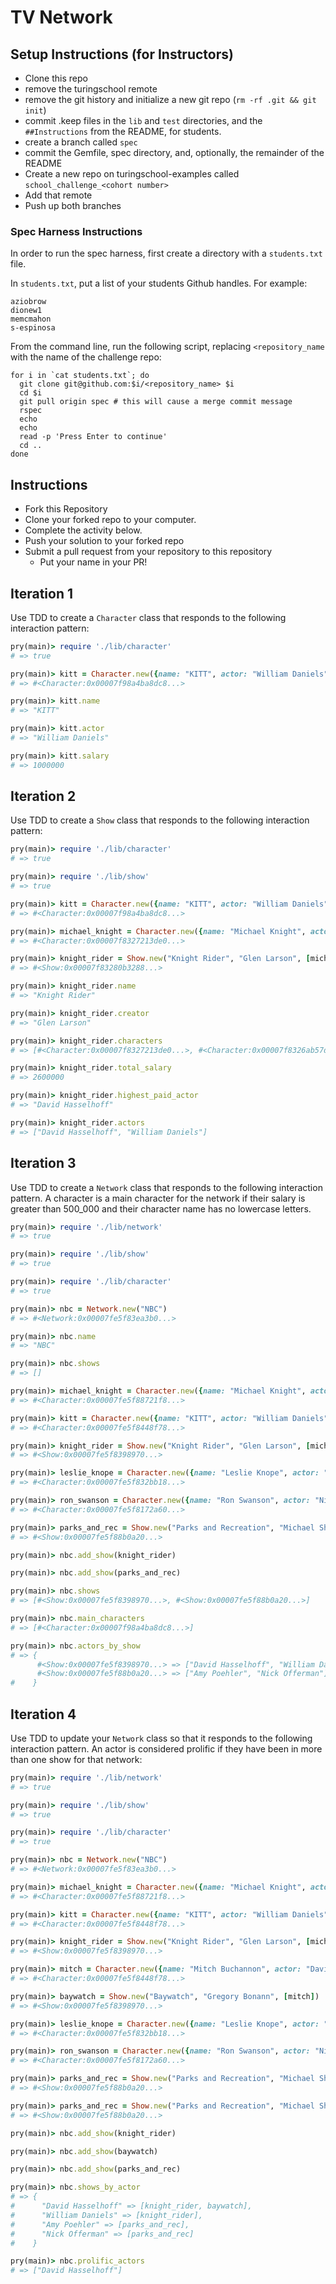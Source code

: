 # TV Network

## Setup Instructions (for Instructors)

* Clone this repo
* remove the turingschool remote
* remove the git history and initialize a new git repo (`rm -rf .git && git init`)
* commit .keep files in the `lib` and `test` directories, and the `##Instructions` from the README, for students.
* create a branch called `spec`
* commit the Gemfile, spec directory, and, optionally, the remainder of the README
* Create a new repo on turingschool-examples called `school_challenge_<cohort number>`
* Add that remote
* Push up both branches


### Spec Harness Instructions

In order to run the spec harness, first create a directory with a `students.txt` file.

In `students.txt`, put a list of your students Github handles.  For example:

```
aziobrow
dionew1
memcmahon
s-espinosa
```

From the command line, run the following script, replacing `<repository_name` with the name of the challenge repo:

```
for i in `cat students.txt`; do
  git clone git@github.com:$i/<repository_name> $i
  cd $i
  git pull origin spec # this will cause a merge commit message
  rspec
  echo
  echo
  read -p 'Press Enter to continue'
  cd ..
done
```

## Instructions

* Fork this Repository
* Clone your forked repo to your computer.
* Complete the activity below.
* Push your solution to your forked repo
* Submit a pull request from your repository to this repository
  * Put your name in your PR!

## Iteration 1

Use TDD to create a `Character` class that responds to the following interaction pattern:

```ruby
pry(main)> require './lib/character'
# => true

pry(main)> kitt = Character.new({name: "KITT", actor: "William Daniels", salary: 1_000_000})    
# => #<Character:0x00007f98a4ba8dc8...>

pry(main)> kitt.name
# => "KITT"

pry(main)> kitt.actor
# => "William Daniels"

pry(main)> kitt.salary
# => 1000000
```

## Iteration 2

Use TDD to create a `Show` class that responds to the following interaction pattern:

```ruby
pry(main)> require './lib/character'
# => true

pry(main)> require './lib/show'
# => true

pry(main)> kitt = Character.new({name: "KITT", actor: "William Daniels", salary: 1_000_000})    
# => #<Character:0x00007f98a4ba8dc8...>

pry(main)> michael_knight = Character.new({name: "Michael Knight", actor: "David Hasselhoff", salary: 1_600_000})
# => #<Character:0x00007f8327213de0...>

pry(main)> knight_rider = Show.new("Knight Rider", "Glen Larson", [michael_knight, kitt])    
# => #<Show:0x00007f83280b3288...>

pry(main)> knight_rider.name
# => "Knight Rider"

pry(main)> knight_rider.creator
# => "Glen Larson"

pry(main)> knight_rider.characters
# => [#<Character:0x00007f8327213de0...>, #<Character:0x00007f8326ab57d8...>]

pry(main)> knight_rider.total_salary
# => 2600000

pry(main)> knight_rider.highest_paid_actor
# => "David Hasselhoff"

pry(main)> knight_rider.actors
# => ["David Hasselhoff", "William Daniels"]


```

## Iteration 3

Use TDD to create a `Network` class that responds to the following interaction pattern. A character is a main character for the network if their salary is greater than 500_000 and their character name has no lowercase letters.

```ruby
pry(main)> require './lib/network'
# => true

pry(main)> require './lib/show'
# => true

pry(main)> require './lib/character'
# => true

pry(main)> nbc = Network.new("NBC")    
# => #<Network:0x00007fe5f83ea3b0...>

pry(main)> nbc.name
# => "NBC"

pry(main)> nbc.shows
# => []

pry(main)> michael_knight = Character.new({name: "Michael Knight", actor: "David Hasselhoff", salary: 1_600_000})    
# => #<Character:0x00007fe5f88721f8...>

pry(main)> kitt = Character.new({name: "KITT", actor: "William Daniels", salary: 1_000_000})    
# => #<Character:0x00007fe5f8448f78...>

pry(main)> knight_rider = Show.new("Knight Rider", "Glen Larson", [michael_knight, kitt])    
# => #<Show:0x00007fe5f8398970...>

pry(main)> leslie_knope = Character.new({name: "Leslie Knope", actor: "Amy Poehler", salary: 2_000_000})
# => #<Character:0x00007fe5f832bb18...>

pry(main)> ron_swanson = Character.new({name: "Ron Swanson", actor: "Nick Offerman", salary: 1_400_000})    
# => #<Character:0x00007fe5f8172a60...>

pry(main)> parks_and_rec = Show.new("Parks and Recreation", "Michael Shur & Greg Daniels", [leslie_knope, ron_swanson])    
# => #<Show:0x00007fe5f88b0a20...>

pry(main)> nbc.add_show(knight_rider)

pry(main)> nbc.add_show(parks_and_rec)    

pry(main)> nbc.shows
# => [#<Show:0x00007fe5f8398970...>, #<Show:0x00007fe5f88b0a20...>]

pry(main)> nbc.main_characters
# => [#<Character:0x00007f98a4ba8dc8...>]

pry(main)> nbc.actors_by_show
# => {
      #<Show:0x00007fe5f8398970...> => ["David Hasselhoff", "William Daniels"],
      #<Show:0x00007fe5f88b0a20...> => ["Amy Poehler", "Nick Offerman"]
#    }
```

## Iteration 4

Use TDD to update your `Network` class so that it responds to the following interaction pattern. An actor is considered prolific if they have been in more than one show for that network:

```ruby
pry(main)> require './lib/network'
# => true

pry(main)> require './lib/show'
# => true

pry(main)> require './lib/character'
# => true

pry(main)> nbc = Network.new("NBC")    
# => #<Network:0x00007fe5f83ea3b0...>

pry(main)> michael_knight = Character.new({name: "Michael Knight", actor: "David Hasselhoff", salary: 1_600_000})    
# => #<Character:0x00007fe5f88721f8...>

pry(main)> kitt = Character.new({name: "KITT", actor: "William Daniels", salary: 1_000_000})    
# => #<Character:0x00007fe5f8448f78...>

pry(main)> knight_rider = Show.new("Knight Rider", "Glen Larson", [michael_knight, kitt])    
# => #<Show:0x00007fe5f8398970...>

pry(main)> mitch = Character.new({name: "Mitch Buchannon", actor: "David Hasselhoff", salary: 1_200_000})    
# => #<Character:0x00007fe5f8448f78...>

pry(main)> baywatch = Show.new("Baywatch", "Gregory Bonann", [mitch])    
# => #<Show:0x00007fe5f8398970...>

pry(main)> leslie_knope = Character.new({name: "Leslie Knope", actor: "Amy Poehler", salary: 2_000_000})
# => #<Character:0x00007fe5f832bb18...>

pry(main)> ron_swanson = Character.new({name: "Ron Swanson", actor: "Nick Offerman", salary: 1_400_000})    
# => #<Character:0x00007fe5f8172a60...>

pry(main)> parks_and_rec = Show.new("Parks and Recreation", "Michael Shur & Greg Daniels", [leslie_knope, ron_swanson])    
# => #<Show:0x00007fe5f88b0a20...>

pry(main)> parks_and_rec = Show.new("Parks and Recreation", "Michael Shur & Greg Daniels", [leslie_knope, ron_swanson])    
# => #<Show:0x00007fe5f88b0a20...>

pry(main)> nbc.add_show(knight_rider)

pry(main)> nbc.add_show(baywatch)    

pry(main)> nbc.add_show(parks_and_rec)    

pry(main)> nbc.shows_by_actor
# => {
#      "David Hasselhoff" => [knight_rider, baywatch],  
#      "William Daniels" => [knight_rider],
#      "Amy Poehler" => [parks_and_rec],
#      "Nick Offerman" => [parks_and_rec]
#    }

pry(main)> nbc.prolific_actors
# => ["David Hasselhoff"]

```
